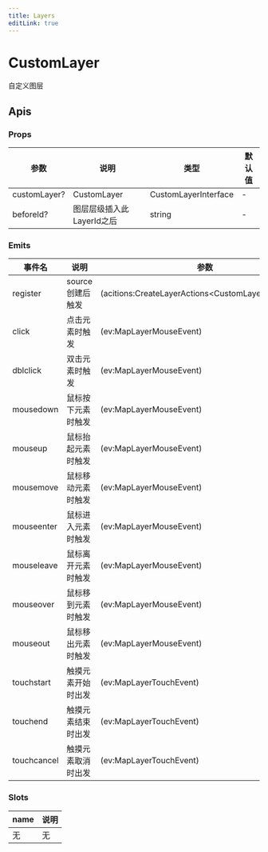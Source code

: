 ```yaml
---
title: Layers
editLink: true
---
```


# CustomLayer

自定义图层



## Apis

### Props

| 参数         | 说明                                                  | 类型                       | 默认值     |
| ------------ | ----------------------------------------------------- | -------------------------- | ---------- |
| customLayer?       | CustomLayer                                                  | CustomLayerInterface | - |
| beforeId?    | 图层层级插入此LayerId之后                             | string                     | -          |


### Emits

| 事件名      | 说明               | 参数                                                     |
| ----------- | ------------------ | -------------------------------------------------------- |
| register    | source创建后触发   | (acitions:CreateLayerActions&lt;CustomLayer&gt;,map:Map) |
| click       | 点击元素时触发     | (ev:MapLayerMouseEvent)                                  |
| dblclick    | 双击元素时触发     | (ev:MapLayerMouseEvent)                                  |
| mousedown   | 鼠标按下元素时触发 | (ev:MapLayerMouseEvent)                                  |
| mouseup     | 鼠标抬起元素时触发 | (ev:MapLayerMouseEvent)                                  |
| mousemove   | 鼠标移动元素时触发 | (ev:MapLayerMouseEvent)                                  |
| mouseenter  | 鼠标进入元素时触发 | (ev:MapLayerMouseEvent)                                  |
| mouseleave  | 鼠标离开元素时触发 | (ev:MapLayerMouseEvent)                                  |
| mouseover   | 鼠标移到元素时触发 | (ev:MapLayerMouseEvent)                                  |
| mouseout    | 鼠标移出元素时触发 | (ev:MapLayerMouseEvent)                                  |
| touchstart  | 触摸元素开始时出发 | (ev:MapLayerTouchEvent)                                  |
| touchend    | 触摸元素结束时出发 | (ev:MapLayerTouchEvent)                                  |
| touchcancel | 触摸元素取消时出发 | (ev:MapLayerTouchEvent)                                  |

### Slots

| name | 说明 |
| ---- | ---- |
| 无   | 无   |
